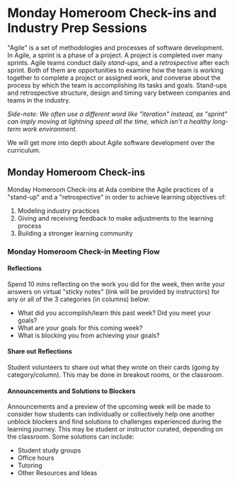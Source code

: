 # Monday Homeroom Check-ins and Industry Prep Sessions

"Agile" is a set of methodologies and processes of software development. In Agile, a sprint is a phase of a project. A project is completed over many sprints. Agile teams conduct daily _stand-ups_, and a _retrospective_ after each sprint. Both of them are opportunities to examine how the team is working together to complete a project or assigned work, and converse about the process by which the team is accomplishing its tasks and goals. Stand-ups and retrospective structure, design and timing vary between companies and teams in the industry.

_Side-note: We often use a different word like "iteration" instead, as "sprint" can imply moving at lightning speed all the time, which isn't a healthy long-term work environment._

We will get more into depth about Agile software development over the curriculum.

## Monday Homeroom Check-ins

Monday Homeroom Check-ins at Ada combine the Agile practices of a "stand-up" and a "retrospective" in order to achieve learning objectives of:

1. Modeling industry practices
2. Giving and receiving feedback to make adjustments to the learning process
3. Building a stronger learning community

### Monday Homeroom Check-in Meeting Flow

#### Reflections 

Spend 10 mins reflecting on the work you did for the week, then write your answers on virtual "sticky notes" (link will be provided by instructors) for any or all of the 3 categories (in columns) below:

 - What did you accomplish/learn this past week? Did you meet your goals?
 - What are your goals for this coming week? 
 - What is blocking you from achieving your goals?

#### Share out Reflections

Student volunteers to share out what they wrote on their cards (going by category/column). This may be done in breakout rooms, or the classroom.

#### Announcements and Solutions to Blockers

Announcements and a preview of the upcoming week will be made to consider how students can individually or collectively help one another unblock blockers and find solutions to challenges experienced during the learning journey. This may be student or instructor curated, depending on the classroom. Some solutions can include:

 - Student study groups
 - Office hours 
 - Tutoring
 - Other Resources and Ideas 
